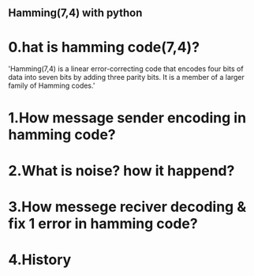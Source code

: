 ## Hamming(7,4) with python
# 0.hat is hamming code(7,4)?
 'Hamming(7,4) is a linear error-correcting code that encodes four bits of data into seven bits by adding three parity bits. It is a member of a larger family of Hamming codes.'

 # 1.How message sender encoding in hamming code?
 # 2.What is noise? how it happend?
 # 3.How messege reciver decoding & fix 1 error in hamming code?
 # 4.History

